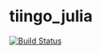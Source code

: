 # tiingo_julia

[![Build Status](https://github.com/10kpw/tiingo_julia.jl/actions/workflows/CI.yml/badge.svg?branch=main)](https://github.com/10kpw/tiingo_julia.jl/actions/workflows/CI.yml?query=branch%3Amain)
